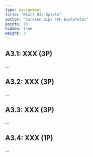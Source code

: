 ```yaml
---
type: assignment
title: "Blatt 03: Spiele"
author: "Carsten Gips (FH Bielefeld)"
points: 10
hidden: true
weight: 3
---
```




## A3.1: XXX (3P)

...



## A3.2: XXX (3P)

...



## A3.3: XXX (3P)

...



## A3.4: XXX (1P)

...
